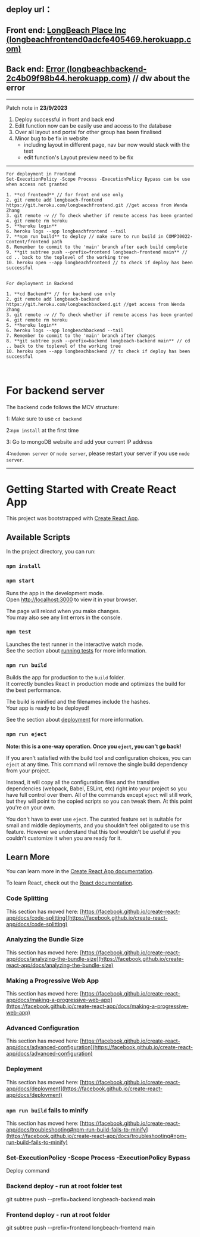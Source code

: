 deploy url：
------------------------

Front end: [LongBeach Place Inc (longbeachfrontend0adcfe405469.herokuapp.com)](https://longbeachfrontend-0adcfe405469.herokuapp.com/)
------------------------

## Back end: [Error (longbeachbackend-2c4b09f98b44.herokuapp.com)](https://longbeachbackend-2c4b09f98b44.herokuapp.com/) // dw about the error

------------

Patch note in **23/9/2023**

1. Deploy successful in front and back end
2. Edit function now can be easily use and access to the database
3. Over all layout and portal for other group has been finalised
4. Minor bug to be fix in website
   - including layout in different page, nav bar now would stack with the text
   - edit function's Layout preview need to be fix

----------------------

```
For deployment in Frontend
Set-ExecutionPolicy -Scope Process -ExecutionPolicy Bypass can be use when access not granted

1. **cd frontend** // for front end use only
2. git remote add longbeach-frontend https://git.heroku.com/longbeachfrontend.git //get access from Wenda Zhang
3. git remote -v // To check whether if remote access has been granted
4. git remote rm heroku
5. **heroku login**
6. heroku logs --app longbeachfrontend --tail
7. **npm run build** to deploy // make sure to run build in COMP30022-Content/frontend path
8. Remember to commit to the 'main' branch after each build complete
9. **git subtree push --prefix=frontend longbeach-frontend main** // cd .. back to the toplevel of the working tree
10. heroku open --app longbeachfrontend // to check if deploy has been successful


For deployment in Backend

1. **cd Backend** // for backend use only
2. git remote add longbeach-backend https://git.heroku.com/longbeachbackend.git //get access from Wenda Zhang
3. git remote -v // To check whether if remote access has been granted
4. git remote rm heroku
5. **heroku login**
6. heroku logs --app longbeachbackend --tail
7. Remember to commit to the 'main' branch after changes
8. **git subtree push --prefix=backend longbeach-backend main** // cd .. back to the toplevel of the working tree
10. heroku open --app longbeachbackend // to check if deploy has been successful



```



# For backend server
The backend code follows the MCV structure:

1: Make sure to use `cd backend` 

2:`npm install` at the first time

3: Go to mongoDB website and add your current IP address

4:`nodemon server` or `node server`, please restart your server if you use `node server`.

------------------------

# Getting Started with Create React App

This project was bootstrapped with [Create React App](https://github.com/facebook/create-react-app).

## Available Scripts

In the project directory, you can run:

### `npm install`

### `npm start`

Runs the app in the development mode.\
Open [http://localhost:3000](http://localhost:3000) to view it in your browser.

The page will reload when you make changes.\
You may also see any lint errors in the console.

### `npm test`

Launches the test runner in the interactive watch mode.\
See the section about [running tests](https://facebook.github.io/create-react-app/docs/running-tests) for more information.

### `npm run build`

Builds the app for production to the `build` folder.\
It correctly bundles React in production mode and optimizes the build for the best performance.

The build is minified and the filenames include the hashes.\
Your app is ready to be deployed!

See the section about [deployment](https://facebook.github.io/create-react-app/docs/deployment) for more information.

### `npm run eject`

**Note: this is a one-way operation. Once you `eject`, you can't go back!**

If you aren't satisfied with the build tool and configuration choices, you can `eject` at any time. This command will remove the single build dependency from your project.

Instead, it will copy all the configuration files and the transitive dependencies (webpack, Babel, ESLint, etc) right into your project so you have full control over them. All of the commands except `eject` will still work, but they will point to the copied scripts so you can tweak them. At this point you're on your own.

You don't have to ever use `eject`. The curated feature set is suitable for small and middle deployments, and you shouldn't feel obligated to use this feature. However we understand that this tool wouldn't be useful if you couldn't customize it when you are ready for it.

## Learn More

You can learn more in the [Create React App documentation](https://facebook.github.io/create-react-app/docs/getting-started).

To learn React, check out the [React documentation](https://reactjs.org/).

### Code Splitting

This section has moved here: [https://facebook.github.io/create-react-app/docs/code-splitting](https://facebook.github.io/create-react-app/docs/code-splitting)

### Analyzing the Bundle Size

This section has moved here: [https://facebook.github.io/create-react-app/docs/analyzing-the-bundle-size](https://facebook.github.io/create-react-app/docs/analyzing-the-bundle-size)

### Making a Progressive Web App

This section has moved here: [https://facebook.github.io/create-react-app/docs/making-a-progressive-web-app](https://facebook.github.io/create-react-app/docs/making-a-progressive-web-app)

### Advanced Configuration

This section has moved here: [https://facebook.github.io/create-react-app/docs/advanced-configuration](https://facebook.github.io/create-react-app/docs/advanced-configuration)

### Deployment

This section has moved here: [https://facebook.github.io/create-react-app/docs/deployment](https://facebook.github.io/create-react-app/docs/deployment)

### `npm run build` fails to minify

This section has moved here: [https://facebook.github.io/create-react-app/docs/troubleshooting#npm-run-build-fails-to-minify](https://facebook.github.io/create-react-app/docs/troubleshooting#npm-run-build-fails-to-minify)

### Set-ExecutionPolicy -Scope Process -ExecutionPolicy Bypass 

Deploy command

### Backend deploy - run at root folder test

git subtree push --prefix=backend longbeach-backend main

### Frontend deploy - run at root folder

git subtree push --prefix=frontend longbeach-frontend main
